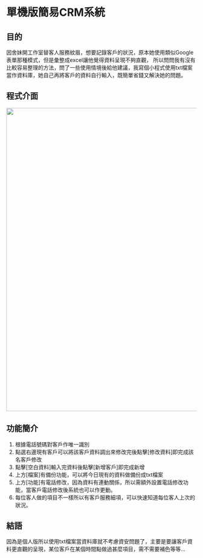 # 單機版簡易CRM系統
## 目的
  因舍妹開工作室替客人服務紋眉，想要記錄客戶的狀況，原本她使用類似Google表單那種模式，但是彙整成excel讓他覺得資料呈現不夠直觀，
所以問問我有沒有比較容易整理的方法，問了一些使用情境後給他建議，我寫個小程式使用txt檔案當作資料庫，她自己再將客戶的資料自行輸入，既簡單省錢又解決她的問題。
## 程式介面
<img src="https://github.com/Chen-Yi-Lun/CRM-Simple/blob/main/interface.JPG?raw=true" width="800"/>

## 功能簡介
1. 根據電話號碼對客戶作唯一識別
1. 點選右邊現有客戶可以將該客戶資料調出來修改完後點擊[修改資料]即完成該名客戶修改
1. 點擊[空白資料]輸入完資料後點擊[新增客戶]即完成新增
1. 上方[檔案]有備份功能，可以將今日現有的資料做備份成txt檔案
1. 上方[功能]有電話修改，因為資料有連動關係，所以需額外設置電話修改功能，當客戶電話修改後系統也可以作更動。
1. 每位客人做的項目不一樣所以有客戶服務細項，可以快速知道每位客人上次的狀況。

## 結語
  因為是個人版所以使用txt檔案當資料庫就不考慮資安問題了，主要是要讓客戶資料更直觀的呈現，某位客戶在某個時間點做過甚麼項目，需不需要補色等等...
